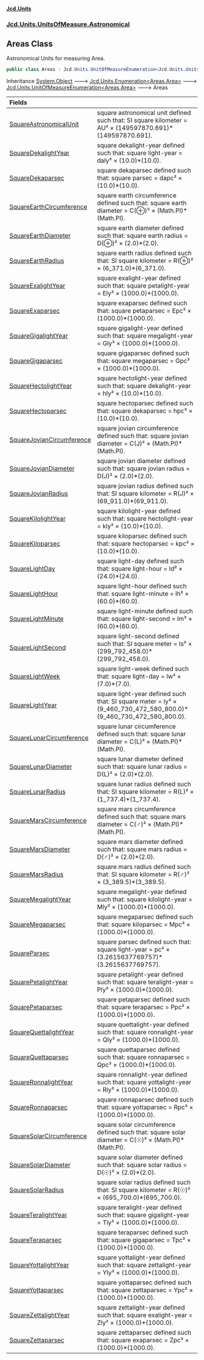#### [Jcd.Units](index.md 'index')
### [Jcd.Units.UnitsOfMeasure.Astronomical](Jcd.Units.UnitsOfMeasure.Astronomical.md 'Jcd.Units.UnitsOfMeasure.Astronomical')

## Areas Class

Astronomical Units for measuring Area.

```csharp
public class Areas : Jcd.Units.UnitOfMeasureEnumeration<Jcd.Units.UnitsOfMeasure.Astronomical.Areas, Jcd.Units.UnitTypes.Area>
```

Inheritance [System.Object](https://docs.microsoft.com/en-us/dotnet/api/System.Object 'System.Object') &#129106; [Jcd.Units.Enumeration&lt;](Enumeration_TEnumeration,T_.md 'Jcd.Units.Enumeration<TEnumeration,T>')[Areas](Areas.md 'Jcd.Units.UnitsOfMeasure.Astronomical.Areas')[,](Enumeration_TEnumeration,T_.md 'Jcd.Units.Enumeration<TEnumeration,T>')[Area](Area.md 'Jcd.Units.UnitTypes.Area')[&gt;](Enumeration_TEnumeration,T_.md 'Jcd.Units.Enumeration<TEnumeration,T>') &#129106; [Jcd.Units.UnitOfMeasureEnumeration&lt;](UnitOfMeasureEnumeration_TEnumeration,T_.md 'Jcd.Units.UnitOfMeasureEnumeration<TEnumeration,T>')[Areas](Areas.md 'Jcd.Units.UnitsOfMeasure.Astronomical.Areas')[,](UnitOfMeasureEnumeration_TEnumeration,T_.md 'Jcd.Units.UnitOfMeasureEnumeration<TEnumeration,T>')[Area](Area.md 'Jcd.Units.UnitTypes.Area')[&gt;](UnitOfMeasureEnumeration_TEnumeration,T_.md 'Jcd.Units.UnitOfMeasureEnumeration<TEnumeration,T>') &#129106; Areas

| Fields | |
| :--- | :--- |
| [SquareAstronomicalUnit](Areas.SquareAstronomicalUnit.md 'Jcd.Units.UnitsOfMeasure.Astronomical.Areas.SquareAstronomicalUnit') | square astronomical unit defined such that: SI square kilometer = AU² × (149597870.691)*(149597870.691). |
| [SquareDekalightYear](Areas.SquareDekalightYear.md 'Jcd.Units.UnitsOfMeasure.Astronomical.Areas.SquareDekalightYear') | square dekalight-year defined such that: square light-year = daly² × (10.0)*(10.0). |
| [SquareDekaparsec](Areas.SquareDekaparsec.md 'Jcd.Units.UnitsOfMeasure.Astronomical.Areas.SquareDekaparsec') | square dekaparsec defined such that: square parsec = dapc² × (10.0)*(10.0). |
| [SquareEarthCircumference](Areas.SquareEarthCircumference.md 'Jcd.Units.UnitsOfMeasure.Astronomical.Areas.SquareEarthCircumference') | square earth circumference defined such that: square earth diameter = C(⊕)² × (Math.PI)*(Math.PI). |
| [SquareEarthDiameter](Areas.SquareEarthDiameter.md 'Jcd.Units.UnitsOfMeasure.Astronomical.Areas.SquareEarthDiameter') | square earth diameter defined such that: square earth radius = D(⊕)² × (2.0)*(2.0). |
| [SquareEarthRadius](Areas.SquareEarthRadius.md 'Jcd.Units.UnitsOfMeasure.Astronomical.Areas.SquareEarthRadius') | square earth radius defined such that: SI square kilometer = R(⊕)² × (6_371.0)*(6_371.0). |
| [SquareExalightYear](Areas.SquareExalightYear.md 'Jcd.Units.UnitsOfMeasure.Astronomical.Areas.SquareExalightYear') | square exalight-year defined such that: square petalight-year = Ely² × (1000.0)*(1000.0). |
| [SquareExaparsec](Areas.SquareExaparsec.md 'Jcd.Units.UnitsOfMeasure.Astronomical.Areas.SquareExaparsec') | square exaparsec defined such that: square petaparsec = Epc² × (1000.0)*(1000.0). |
| [SquareGigalightYear](Areas.SquareGigalightYear.md 'Jcd.Units.UnitsOfMeasure.Astronomical.Areas.SquareGigalightYear') | square gigalight-year defined such that: square megalight-year = Gly² × (1000.0)*(1000.0). |
| [SquareGigaparsec](Areas.SquareGigaparsec.md 'Jcd.Units.UnitsOfMeasure.Astronomical.Areas.SquareGigaparsec') | square gigaparsec defined such that: square megaparsec = Gpc² × (1000.0)*(1000.0). |
| [SquareHectolightYear](Areas.SquareHectolightYear.md 'Jcd.Units.UnitsOfMeasure.Astronomical.Areas.SquareHectolightYear') | square hectolight-year defined such that: square dekalight-year = hly² × (10.0)*(10.0). |
| [SquareHectoparsec](Areas.SquareHectoparsec.md 'Jcd.Units.UnitsOfMeasure.Astronomical.Areas.SquareHectoparsec') | square hectoparsec defined such that: square dekaparsec = hpc² × (10.0)*(10.0). |
| [SquareJovianCircumference](Areas.SquareJovianCircumference.md 'Jcd.Units.UnitsOfMeasure.Astronomical.Areas.SquareJovianCircumference') | square jovian circumference defined such that: square jovian diameter = C(J)² × (Math.PI)*(Math.PI). |
| [SquareJovianDiameter](Areas.SquareJovianDiameter.md 'Jcd.Units.UnitsOfMeasure.Astronomical.Areas.SquareJovianDiameter') | square jovian diameter defined such that: square jovian radius = D(J)² × (2.0)*(2.0). |
| [SquareJovianRadius](Areas.SquareJovianRadius.md 'Jcd.Units.UnitsOfMeasure.Astronomical.Areas.SquareJovianRadius') | square jovian radius defined such that: SI square kilometer = R(J)² × (69_911.0)*(69_911.0). |
| [SquareKilolightYear](Areas.SquareKilolightYear.md 'Jcd.Units.UnitsOfMeasure.Astronomical.Areas.SquareKilolightYear') | square kilolight-year defined such that: square hectolight-year = kly² × (10.0)*(10.0). |
| [SquareKiloparsec](Areas.SquareKiloparsec.md 'Jcd.Units.UnitsOfMeasure.Astronomical.Areas.SquareKiloparsec') | square kiloparsec defined such that: square hectoparsec = kpc² × (10.0)*(10.0). |
| [SquareLightDay](Areas.SquareLightDay.md 'Jcd.Units.UnitsOfMeasure.Astronomical.Areas.SquareLightDay') | square light-day defined such that: square light-hour = ld² × (24.0)*(24.0). |
| [SquareLightHour](Areas.SquareLightHour.md 'Jcd.Units.UnitsOfMeasure.Astronomical.Areas.SquareLightHour') | square light-hour defined such that: square light-minute = lh² × (60.0)*(60.0). |
| [SquareLightMinute](Areas.SquareLightMinute.md 'Jcd.Units.UnitsOfMeasure.Astronomical.Areas.SquareLightMinute') | square light-minute defined such that: square light-second = lm² × (60.0)*(60.0). |
| [SquareLightSecond](Areas.SquareLightSecond.md 'Jcd.Units.UnitsOfMeasure.Astronomical.Areas.SquareLightSecond') | square light-second defined such that: SI square meter = ls² × (299_792_458.0)*(299_792_458.0). |
| [SquareLightWeek](Areas.SquareLightWeek.md 'Jcd.Units.UnitsOfMeasure.Astronomical.Areas.SquareLightWeek') | square light-week defined such that: square light-day = lw² × (7.0)*(7.0). |
| [SquareLightYear](Areas.SquareLightYear.md 'Jcd.Units.UnitsOfMeasure.Astronomical.Areas.SquareLightYear') | square light-year defined such that: SI square meter = ly² × (9_460_730_472_580_800.0)*(9_460_730_472_580_800.0). |
| [SquareLunarCircumference](Areas.SquareLunarCircumference.md 'Jcd.Units.UnitsOfMeasure.Astronomical.Areas.SquareLunarCircumference') | square lunar circumference defined such that: square lunar diameter = C(L)² × (Math.PI)*(Math.PI). |
| [SquareLunarDiameter](Areas.SquareLunarDiameter.md 'Jcd.Units.UnitsOfMeasure.Astronomical.Areas.SquareLunarDiameter') | square lunar diameter defined such that: square lunar radius = D(L)² × (2.0)*(2.0). |
| [SquareLunarRadius](Areas.SquareLunarRadius.md 'Jcd.Units.UnitsOfMeasure.Astronomical.Areas.SquareLunarRadius') | square lunar radius defined such that: SI square kilometer = R(L)² × (1_737.4)*(1_737.4). |
| [SquareMarsCircumference](Areas.SquareMarsCircumference.md 'Jcd.Units.UnitsOfMeasure.Astronomical.Areas.SquareMarsCircumference') | square mars circumference defined such that: square mars diameter = C(♂)² × (Math.PI)*(Math.PI). |
| [SquareMarsDiameter](Areas.SquareMarsDiameter.md 'Jcd.Units.UnitsOfMeasure.Astronomical.Areas.SquareMarsDiameter') | square mars diameter defined such that: square mars radius = D(♂)² × (2.0)*(2.0). |
| [SquareMarsRadius](Areas.SquareMarsRadius.md 'Jcd.Units.UnitsOfMeasure.Astronomical.Areas.SquareMarsRadius') | square mars radius defined such that: SI square kilometer = R(♂)² × (3_389.5)*(3_389.5). |
| [SquareMegalightYear](Areas.SquareMegalightYear.md 'Jcd.Units.UnitsOfMeasure.Astronomical.Areas.SquareMegalightYear') | square megalight-year defined such that: square kilolight-year = Mly² × (1000.0)*(1000.0). |
| [SquareMegaparsec](Areas.SquareMegaparsec.md 'Jcd.Units.UnitsOfMeasure.Astronomical.Areas.SquareMegaparsec') | square megaparsec defined such that: square kiloparsec = Mpc² × (1000.0)*(1000.0). |
| [SquareParsec](Areas.SquareParsec.md 'Jcd.Units.UnitsOfMeasure.Astronomical.Areas.SquareParsec') | square parsec defined such that: square light-year = pc² × (3.2615637769757)*(3.2615637769757). |
| [SquarePetalightYear](Areas.SquarePetalightYear.md 'Jcd.Units.UnitsOfMeasure.Astronomical.Areas.SquarePetalightYear') | square petalight-year defined such that: square teralight-year = Ply² × (1000.0)*(1000.0). |
| [SquarePetaparsec](Areas.SquarePetaparsec.md 'Jcd.Units.UnitsOfMeasure.Astronomical.Areas.SquarePetaparsec') | square petaparsec defined such that: square teraparsec = Ppc² × (1000.0)*(1000.0). |
| [SquareQuettalightYear](Areas.SquareQuettalightYear.md 'Jcd.Units.UnitsOfMeasure.Astronomical.Areas.SquareQuettalightYear') | square quettalight-year defined such that: square ronnalight-year = Qly² × (1000.0)*(1000.0). |
| [SquareQuettaparsec](Areas.SquareQuettaparsec.md 'Jcd.Units.UnitsOfMeasure.Astronomical.Areas.SquareQuettaparsec') | square quettaparsec defined such that: square ronnaparsec = Qpc² × (1000.0)*(1000.0). |
| [SquareRonnalightYear](Areas.SquareRonnalightYear.md 'Jcd.Units.UnitsOfMeasure.Astronomical.Areas.SquareRonnalightYear') | square ronnalight-year defined such that: square yottalight-year = Rly² × (1000.0)*(1000.0). |
| [SquareRonnaparsec](Areas.SquareRonnaparsec.md 'Jcd.Units.UnitsOfMeasure.Astronomical.Areas.SquareRonnaparsec') | square ronnaparsec defined such that: square yottaparsec = Rpc² × (1000.0)*(1000.0). |
| [SquareSolarCircumference](Areas.SquareSolarCircumference.md 'Jcd.Units.UnitsOfMeasure.Astronomical.Areas.SquareSolarCircumference') | square solar circumference defined such that: square solar diameter = C(☉)² × (Math.PI)*(Math.PI). |
| [SquareSolarDiameter](Areas.SquareSolarDiameter.md 'Jcd.Units.UnitsOfMeasure.Astronomical.Areas.SquareSolarDiameter') | square solar diameter defined such that: square solar radius = D(☉)² × (2.0)*(2.0). |
| [SquareSolarRadius](Areas.SquareSolarRadius.md 'Jcd.Units.UnitsOfMeasure.Astronomical.Areas.SquareSolarRadius') | square solar radius defined such that: SI square kilometer = R(☉)² × (695_700.0)*(695_700.0). |
| [SquareTeralightYear](Areas.SquareTeralightYear.md 'Jcd.Units.UnitsOfMeasure.Astronomical.Areas.SquareTeralightYear') | square teralight-year defined such that: square gigalight-year = Tly² × (1000.0)*(1000.0). |
| [SquareTeraparsec](Areas.SquareTeraparsec.md 'Jcd.Units.UnitsOfMeasure.Astronomical.Areas.SquareTeraparsec') | square teraparsec defined such that: square gigaparsec = Tpc² × (1000.0)*(1000.0). |
| [SquareYottalightYear](Areas.SquareYottalightYear.md 'Jcd.Units.UnitsOfMeasure.Astronomical.Areas.SquareYottalightYear') | square yottalight-year defined such that: square zettalight-year = Yly² × (1000.0)*(1000.0). |
| [SquareYottaparsec](Areas.SquareYottaparsec.md 'Jcd.Units.UnitsOfMeasure.Astronomical.Areas.SquareYottaparsec') | square yottaparsec defined such that: square zettaparsec = Ypc² × (1000.0)*(1000.0). |
| [SquareZettalightYear](Areas.SquareZettalightYear.md 'Jcd.Units.UnitsOfMeasure.Astronomical.Areas.SquareZettalightYear') | square zettalight-year defined such that: square exalight-year = Zly² × (1000.0)*(1000.0). |
| [SquareZettaparsec](Areas.SquareZettaparsec.md 'Jcd.Units.UnitsOfMeasure.Astronomical.Areas.SquareZettaparsec') | square zettaparsec defined such that: square exaparsec = Zpc² × (1000.0)*(1000.0). |
